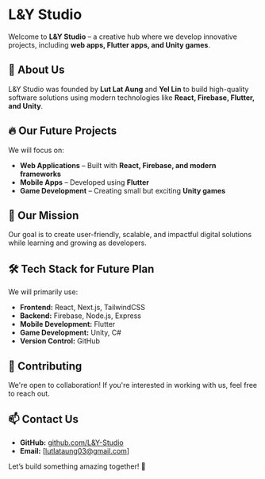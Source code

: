 # L&Y Studio  

Welcome to **L&Y Studio** – a creative hub where we develop innovative projects, including **web apps, Flutter apps, and Unity games**.  

## 🚀 About Us  
L&Y Studio was founded by **Lut Lat Aung** and **Yel Lin** to build high-quality software solutions using modern technologies like **React, Firebase, Flutter, and Unity**.  

## 🔥 Our Future Projects  
We will focus on:  
- **Web Applications** – Built with **React, Firebase, and modern frameworks**  
- **Mobile Apps** – Developed using **Flutter**  
- **Game Development** – Creating small but exciting **Unity games**  

## 🌟 Our Mission  
Our goal is to create user-friendly, scalable, and impactful digital solutions while learning and growing as developers.  

## 🛠️ Tech Stack for Future Plan 
We will primarily use:  
- **Frontend:** React, Next.js, TailwindCSS  
- **Backend:** Firebase, Node.js, Express  
- **Mobile Development:** Flutter  
- **Game Development:** Unity, C#  
- **Version Control:** GitHub  

## 🤝 Contributing  
We're open to collaboration! If you're interested in working with us, feel free to reach out.  

## 📫 Contact Us  
- **GitHub:** [github.com/L&Y-Studio](https://github.com/L&Y-Studio)  
- **Email:** [lutlataung03@gmail.com]

Let’s build something amazing together! 🚀  
